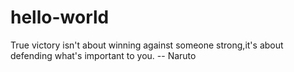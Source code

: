 # hello-world
True victory isn't about winning against someone strong,it's about defending what's important to you. -- Naruto
